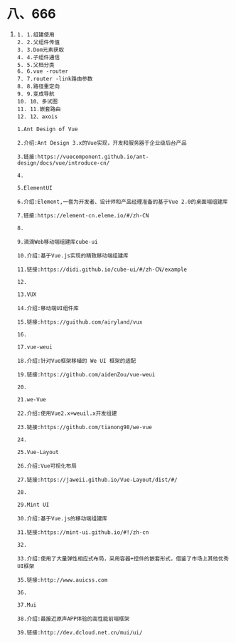 # 八、666

1. ```
   1. 1.组建使用
   2. 2.父组件传值
   3. 3.Dom元素获取
   4. 4.子组件通信
   5. 5.父档分类
   6. 6.vue -router
   7. 7.router -link路由参数
   8. 8.路径重定向
   9. 9.变成导航
   10. 10、多试图
   11. 11.嵌套路由
   12. 12、axois
   ```

   ```
   1.Ant Design of Vue
   
   2.介绍:Ant Design 3.x的Vue实现，开发和服务器于企业级后台产品
   
   3.链接:https://vuecomponent.github.io/ant-design/docs/vue/introduce-cn/
   
   4.
   
   5.ElementUI
   
   6.介绍:Element,一套为开发者、设计师和产品经理准备的基于Vue 2.0的桌面端组建库
   
   7.链接:https://element-cn.eleme.io/#/zh-CN
   
   8.
   
   9.滴滴Web移动端组建库cube-ui
   
   10.介绍:基于Vue.js实现的精致移动端组建库
   
   11.链接:https://didi.github.io/cube-ui/#/zh-CN/example
   
   12.
   
   13.VUX
   
   14.介绍:移动端UI组件库
   
   15.链接:https://guithub.com/airyland/vux
   
   16.
   
   17.vue-weui
   
   18.介绍:针对Vue框架移植的 We UI 框架的适配
   
   19.链接:https://github.com/aidenZou/vue-weui
   
   20.
   
   21.we-Vue
   
   22.介绍:使用Vue2.x+weuil.x开发组建
   
   23.链接:https://github.com/tianong98/we-vue
   
   24.
   
   25.Vue-Layout
   
   26.介绍:Vue可视化布局
   
   27.链接:https://jaweii.github.io/Vue-Layout/dist/#/
   
   28.
   
   29.Mint UI
   
   30.介绍:基于Vue.js的移动端组建库
   
   31.链接:https://mint-ui.github.io/#!/zh-cn
   
   32.
   
   33.介绍:使用了大量弹性相应式布局，采用容器+控件的嵌套形式，借鉴了市场上其他优秀UI框架
   
   35.链接:http://www.auicss.com
   
   36.
   
   37.Mui
   
   38.介绍:最接近原声APP体验的高性能前端框架
   
   39.链接:http://dev.dcloud.net.cn/mui/ui/
   ```

   

   

   